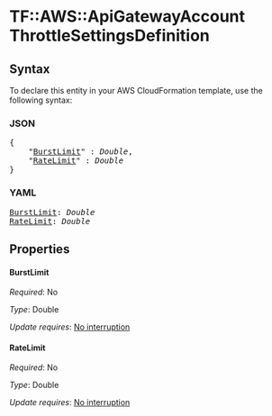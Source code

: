 # TF::AWS::ApiGatewayAccount ThrottleSettingsDefinition

## Syntax

To declare this entity in your AWS CloudFormation template, use the following syntax:

### JSON

<pre>
{
    "<a href="#burstlimit" title="BurstLimit">BurstLimit</a>" : <i>Double</i>,
    "<a href="#ratelimit" title="RateLimit">RateLimit</a>" : <i>Double</i>
}
</pre>

### YAML

<pre>
<a href="#burstlimit" title="BurstLimit">BurstLimit</a>: <i>Double</i>
<a href="#ratelimit" title="RateLimit">RateLimit</a>: <i>Double</i>
</pre>

## Properties

#### BurstLimit

_Required_: No

_Type_: Double

_Update requires_: [No interruption](https://docs.aws.amazon.com/AWSCloudFormation/latest/UserGuide/using-cfn-updating-stacks-update-behaviors.html#update-no-interrupt)

#### RateLimit

_Required_: No

_Type_: Double

_Update requires_: [No interruption](https://docs.aws.amazon.com/AWSCloudFormation/latest/UserGuide/using-cfn-updating-stacks-update-behaviors.html#update-no-interrupt)

